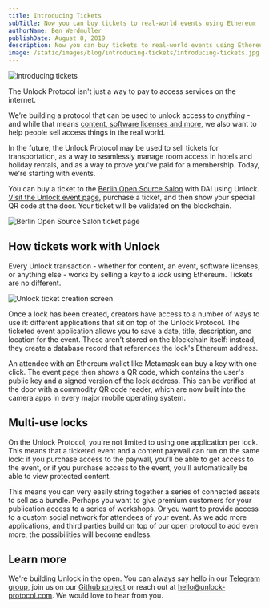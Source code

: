 ```yaml
---
title: Introducing Tickets
subTitle: Now you can buy tickets to real-world events using Ethereum
authorName: Ben Werdmuller
publishDate: August 8, 2019
description: Now you can buy tickets to real-world events using Ethereum and the Unlock Protocol.
image: /static/images/blog/introducing-tickets/introducing-tickets.jpg
---
```

![introducing tickets](/static/images/blog/introducing-tickets/introducing-tickets.jpg)

The Unlock Protocol isn't just a way to pay to access services on the internet.

We’re building a protocol that can be used to unlock access to _anything_ - and while that means [content, software 
licenses and more](https://unlock-protocol.com/blog/ways-to-unlock-the-web/), we also want to help people sell access 
things in the real world.

In the future, the Unlock Protocol may be used to sell tickets for transportation, as a way to seamlessly manage room 
access in hotels and holiday rentals, and as a way to prove you've paid for a membership. Today, we're starting with
events.

You can buy a ticket to the [Berlin Open Source Salon](https://berlin.opensourcesalon.com/) with DAI using Unlock.
[Visit the Unlock event page](https://tickets.unlock-protocol.com/event/0x98c0cbF0e9525f1a6975A51c9D5E8e063c034D6D),
purchase a ticket, and then show your special QR code at the door. Your ticket will be validated on the blockchain.

![Berlin Open Source Salon ticket page](/static/images/blog/introducing-tickets/boss-tickets.png)

## How tickets work with Unlock

Every Unlock transaction - whether for content, an event, software licenses, or anything else - works by selling a _key_ 
to a _lock_ using Ethereum. Tickets are no different.

![Unlock ticket creation screen](/static/images/blog/introducing-tickets/create-an-event.png)

Once a lock has been created, creators have access to a number of ways to use it: different applications that sit on top of
the Unlock Protocol. The ticketed event application allows you to save a date, title, description, and location for the
event. These aren't stored on the blockchain itself: instead, they create a database record that references the lock's 
Ethereum address.

An attendee with an Ethereum wallet like Metamask can buy a key with one click. The event page then shows a QR code, which
contains the user's public key and a signed version of the lock address. This can be verified at the door with a
commodity QR code reader, which are now built into the camera apps in every major mobile operating system.

## Multi-use locks

On the Unlock Protocol, you're not limited to using one application per lock. This means that a ticketed event and a
content paywall can run on the same lock: if you purchase access to the paywall, you'll be able to get access to the
event, or if you purchase access to the event, you'll automatically be able to view protected content.

This means you can very easily string together a series of connected assets to sell as a bundle. Perhaps you want to
give premium customers for your publication access to a series of workshops. Or you want to provide access to a custom
social network for attendees of your event. As we add more applications, and third parties build on top of our open
protocol to add even more, the possibilities will become endless.

## Learn more

We're building Unlock in the open. You can always say hello in our [Telegram group](https://t.me/unlockprotocol), join 
us on our [Github project](https://github.com/unlock-protocol/unlock/) or reach out at
[hello@unlock-protocol.com](mailto:hello@unlock-protocol.com). We would love to hear from you.
